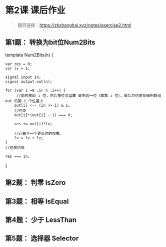 # 第2课 课后作业

> 题目链接：https://zkshanghai.xyz/notes/exercise2.html


## 第1题： 转换为bit位Num2Bits


template Num2Bits(n) {

    var res = 0;
    var lv = 1;
    
    signal input in;
    signal output out[n];
   
    for (var i =0 ;i< n ;i++) {
         //向右移动 i 位，然后按位与运算 最右边一位（即第 i 位），最后将结果存储到数组 out 的第 i 个位置上
        out[i] <-- (in >> i) & 1;
        //约束
        out[i]*(out[i] - 1) === 0; 

        res += out[i]*lv;

        //计算下一个更高位的权重。
        lv = lv + lv;
    }
    //结果约束
    
    res === in;
}


## 第2题： 判零 IsZero



## 第3题： 相等 IsEqual



## 第4题： 少于 LessThan



## 第5题： 选择器 Selector


